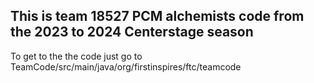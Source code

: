 ## This is team 18527 PCM alchemists code from the 2023 to 2024 Centerstage season
To get to the the code just go to TeamCode/src/main/java/org/firstinspires/ftc/teamcode
